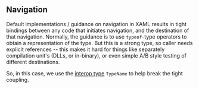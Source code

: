 ## Navigation

Default implementations / guidance on navigation in XAML results in tight
bindings between any code that initiates navigation, and the destination of that
navigation. Normally, the guidance is to use `typeof`-type operators to obtain a
representation of the type. But this is a strong type, so caller needs explicit
references -- this makes it hard for things like separately compilation unit's
(DLLs, or in-binary), or even simple A/B style testing of different
destinations.

So, in this case, we use the [interop
type](https://docs.microsoft.com/en-us/uwp/api/Windows.UI.Xaml.Interop.TypeName?view=winrt-19041)
`TypeName` to help break the tight coupling.